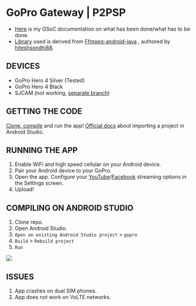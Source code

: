 
# GoPro Gateway | P2PSP

- [Here](https://github.com/sravan953/gopro/blob/master/doc/GSOC_DOC.md) is my GSoC documentation on what has been done/what has to be done.
- [Library](https://github.com/sravan953/gopro/tree/master/FFmpegLibrary) used is derived from [Ffmpeg-android-java](https://github.com/WritingMinds/ffmpeg-android-java) , authored by [hiteshsondhi88](https://github.com/hiteshsondhi88).  


## DEVICES
- GoPro Hero 4 Silver (Tested)
- GoPro Hero 4 Black
- SJCAM (not working, [separate branch](https://github.com/sravan953/gopro/tree/SJCAM_support))

## GETTING THE CODE
[Clone, compile](#compiling-on-android-studio) and run the app! [Official docs](https://developer.android.com/studio/intro/migrate.html#import_projects_to_android_studio) about importing a project in Android Studio.

## RUNNING THE APP
1. Enable WiFi and high speed cellular on your Android device.
2. Pair your Android device to your GoPro.
3. Open the app. Configure your [YouTube](https://github.com/sravan953/gopro/blob/master/doc/YouTube-Streaming.md)/[Facebook](https://github.com/sravan953/gopro/blob/master/doc/Facebook-Streaming.md) streaming options in the Settings screen.
4. Upload!

## COMPILING ON ANDROID STUDIO
1. Clone repo.
2. Open Android Studio.
3. `Open an existing Android Studio project` > `gopro`
4. `Build` > `Rebuild project`
5. `Run`

![](https://github.com/sravan953/gopro/blob/master/android_studio_compile.gif)

## ISSUES
1. App crashes on dual SIM phones.
2. App does not work on VoLTE networks.
